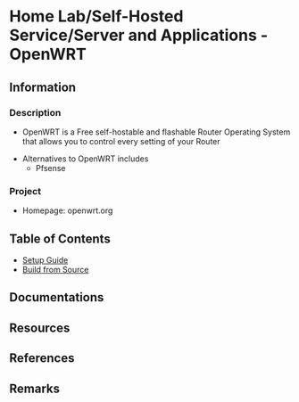 # Home Lab/Self-Hosted Service/Server and Applications - OpenWRT

## Information
### Description
+ OpenWRT is a Free self-hostable and flashable Router Operating System that allows you to control every setting of your Router
- Alternatives to OpenWRT includes
    + Pfsense

### Project
+ Homepage: openwrt.org

## Table of Contents
+ [Setup Guide](Guides/base-installation-guide.md)
+ [Build from Source](Guides/build-from-source.md)

## Documentations


## Resources

## References

## Remarks

